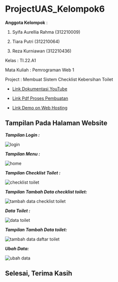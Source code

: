 # ProjectUAS_Kelompok6


**Anggota Kelompok** : 
1. Syifa Aurellia Rahma (312210009)
   
2. Tiara Putri (312210064)
   
3. Reza Kurniawan (312210436) 

Kelas        : TI.22.A1

Mata Kuliah  : Pemrograman Web 1

Project      : Membuat Sistem Checklist Kebersihan Toilet



- [Link Dokumentasi YouTube](https://youtu.be/AkyfTfaB6Hk?si=zKpqTrL3Aqm6GTnT)


- [Link Pdf Proses Pembuatan](https://drive.google.com/file/d/1yA5gEotQnVc3kkQQGKy9QSEKU8UQXqFT/view)


- [Link Demo on Web Hosting](https://checklistoilet.my.id/login.php)



## Tampilan Pada Halaman Website

***Tampilan Login :***

![login](https://github.com/tiaraputriiiiii/ProjectUas_kelompok6/assets/115775237/43b30dbf-bed9-4980-8b7f-ecf319a12c5b)


***Tampilan Menu :***

![home](https://github.com/tiaraputriiiiii/ProjectUas_kelompok6/assets/115775237/b474dd17-ceff-4394-93f7-af0e38c3e317)

***Tampilan Checklist Toilet :*** 

![checklist toilet](https://github.com/tiaraputriiiiii/ProjectUas_kelompok6/assets/115775237/54a24aa4-ac4c-4956-b414-09ccac7ef3f9)


***Tampilan Tambah Data checklist toilet:*** 

![tambah data checklist toilet](https://github.com/tiaraputriiiiii/ProjectUas_kelompok6/assets/115775237/3d1fe901-decc-44a6-890a-3548f2c13700)


***Data Toilet :*** 

![data toilet](https://github.com/tiaraputriiiiii/ProjectUas_kelompok6/assets/115775237/a08dfec0-d4b1-4e4e-9000-6a5acabc03b1)


***Tampilan Tambah Data toilet:*** 

![tambah data daftar toilet](https://github.com/tiaraputriiiiii/ProjectUas_kelompok6/assets/115775237/fb1e8ce3-68e8-4db8-87be-736c1fa09fc8)


***Ubah Data:*** 

![ubah data](https://github.com/tiaraputriiiiii/ProjectUas_kelompok6/assets/115775237/7c4254d3-4b5a-40ee-9db7-c9325c93eb9d)





## Selesai, Terima Kasih
